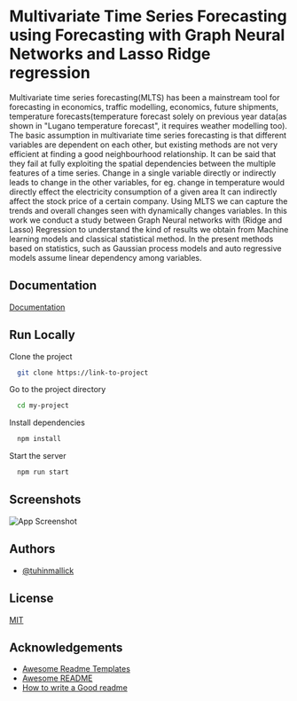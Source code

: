 
# Multivariate Time Series Forecasting using  Forecasting with Graph Neural Networks and Lasso Ridge regression

Multivariate time series forecasting(MLTS) has been a mainstream tool for  forecasting in economics, traffic modelling, economics, future shipments, temperature forecasts(temperature forecast solely on previous year data(as shown in "Lugano temperature forecast", it requires weather modelling too). The basic assumption in multivariate time series forecasting is that different variables are dependent on each other, but existing methods are not very efficient at finding a good neighbourhood relationship. It can be said that they fail at fully exploiting the spatial dependencies between the multiple features of a time series. Change in a single variable directly or indirectly leads to change in the other variables, for eg. change in temperature would directly effect the electricity consumption of a given area  It can indirectly affect the stock price of a certain company. Using MLTS we can capture the trends and overall changes seen with dynamically changes variables. In this work we conduct a study between Graph Neural networks with (Ridge and Lasso) Regression to understand the kind of results we obtain from Machine learning models and classical statistical method. In the present methods based on statistics, such as Gaussian process models and auto regressive models assume linear dependency among variables. 

## Documentation

[Documentation](https://linktodocumentation)


## Run Locally

Clone the project

```bash
  git clone https://link-to-project
```

Go to the project directory

```bash
  cd my-project
```

Install dependencies

```bash
  npm install
```

Start the server

```bash
  npm run start
```


## Screenshots

![App Screenshot](https://via.placeholder.com/468x300?text=App+Screenshot+Here)


## Authors

- [@tuhinmallick](https://www.github.com/tuhinmallick)


## License

[MIT](https://choosealicense.com/licenses/mit/)


## Acknowledgements

 - [Awesome Readme Templates](https://awesomeopensource.com/project/elangosundar/awesome-README-templates)
 - [Awesome README](https://github.com/matiassingers/awesome-readme)
 - [How to write a Good readme](https://bulldogjob.com/news/449-how-to-write-a-good-readme-for-your-github-project)


